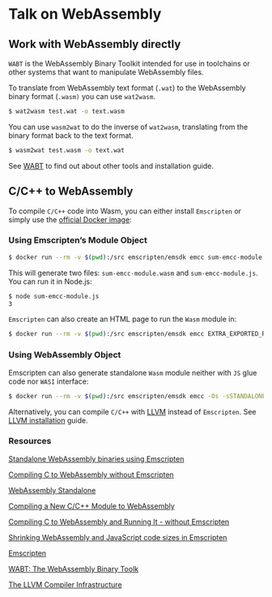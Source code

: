# Talk on WebAssembly


## Work with WebAssembly directly

`WABT` is the WebAssembly Binary Toolkit intended for use in toolchains or other systems that want to manipulate WebAssembly files.

To translate from WebAssembly text format (`.wat`) to the WebAssembly binary format (`.wasm)` you can use `wat2wasm`.

```bash
$ wat2wasm test.wat -o text.wasm
```

You can use `wasm2wat` to do the inverse of `wat2wasm`, translating from the binary format back to the text format.

```bash
$ wasm2wat test.wasm -o text.wat
```

See [WABT](https://github.com/webassembly/wabt) to find out about other tools and installation guide.

## C/C++ to WebAssembly
To compile `C/C++` code into Wasm, you can either install `Emscripten` or simply use the [official Docker image](https://hub.docker.com/r/emscripten/emsdk):

### Using Emscripten’s Module Object

```bash
$ docker run --rm -v $(pwd):/src emscripten/emsdk emcc sum-emcc-module.c -o sum-emcc-module.js
```

This will generate two files: `sum-emcc-module.wasm` and `sum-emcc-module.js`. You can run it in Node.js:

```bash
$ node sum-emcc-module.js
3
```

`Emscripten` can also create an HTML page to run the `Wasm` module in:

```bash
$ docker run --rm -v $(pwd):/src emscripten/emsdk emcc EXTRA_EXPORTED_RUNTIME_METHODS='["ccall", "cwrap"]' sum-emcc-module.c -o sum-emcc-module.html
```

### Using WebAssembly Object

Emscripten can also generate standalone `Wasm` module neither with `JS` glue code nor `WASI` interface:

```bash
$ docker run --rm -v $(pwd):/src emscripten/emsdk emcc -Os -sSTANDALONE_WASM=1 -sDISABLE_EXCEPTION_CATCHING=0 -sWASM_ASYNC_COMPILATION=0 -sBINARYEN_ASYNC_COMPILATION=0 -sWASM=1 -sSIDE_MODULE=1 sum.c -o sum.wasm
```

Alternatively, you can compile `C/C++` with [LLVM](https://llvm.org/) instead of `Emscripten`. See [LLVM installation](https://apt.llvm.org/) guide.


### Resources

[Standalone WebAssembly binaries using Emscripten](https://v8.dev/blog/emscripten-standalone-wasm)

[Compiling C to WebAssembly without Emscripten](https://surma.dev/things/c-to-webassembly/)

[WebAssembly Standalone](https://github.com/emscripten-core/emscripten/wiki/WebAssembly-Standalone)

[Compiling a New C/C++ Module to WebAssembly](https://developer.mozilla.org/en-US/docs/WebAssembly/C_to_wasm)

[Compiling C to WebAssembly and Running It - without Emscripten](https://depth-first.com/articles/2019/10/16/compiling-c-to-webassembly-and-running-it-without-emscripten/)

[Shrinking WebAssembly and JavaScript code sizes in Emscripten](https://hacks.mozilla.org/2018/01/shrinking-webassembly-and-javascript-code-sizes-in-emscripten/)

[Emscripten](https://github.com/emscripten-core/emscripten)

[WABT: The WebAssembly Binary Toolk](https://github.com/webassembly/wabt)

[The LLVM Compiler Infrastructure](https://github.com/llvm/llvm-project)